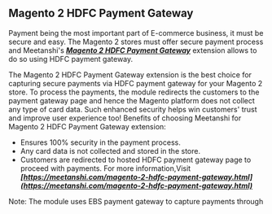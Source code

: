 ## Magento 2 HDFC Payment Gateway
Payment being the most important part of E-commerce business, it must be secure and
easy. The Magento 2 stores must offer secure payment process and Meetanshi's ***[Magento 2 HDFC Payment Gateway](https://meetanshi.com/magento-2-hdfc-payment-gateway.html)*** extension allows to do so using HDFC payment gateway.

The Magento 2 HDFC Payment Gateway extension is the best choice for capturing
secure payments via HDFC payment gateway for your Magento 2 store.
To process the payments, the module redirects the customers to the payment gateway page and hence the Magento platform does not collect any type of card data. Such enhanced security helps win customers' trust and improve user experience too!
Benefits of choosing Meetanshi for Magento 2 HDFC Payment Gateway extension:
-  Ensures 100% security in the payment process.
-  Any card data is not collected and stored in the store.
-  Customers are redirected to hosted HDFC payment gateway page to proceed with payments.
For more information,Visit ***[https://meetanshi.com/magento-2-hdfc-payment-gateway.html](https://meetanshi.com/magento-2-hdfc-payment-gateway.html)*** 

Note: The module uses EBS payment gateway to capture payments through

